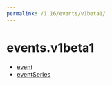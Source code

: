 ```yaml
---
permalink: /1.16/events/v1beta1/
---
```


# events.v1beta1



* [event](event.md)
* [eventSeries](eventSeries.md)